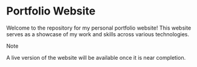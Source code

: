 
# Portfolio Website

Welcome to the repository for my personal portfolio website!
This website serves as a showcase of my work and skills across various technologies.

> [!NOTE]
> A live version of the website will be available once it is near completion.